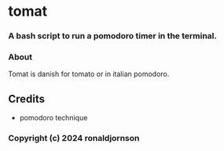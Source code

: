 # tomat

### A bash script to run a pomodoro timer in the terminal.

### About
  
  Tomat is danish for tomato or in italian pomodoro.


## Credits

* pomodoro technique


### Copyright (c) 2024 ronaldjornson
